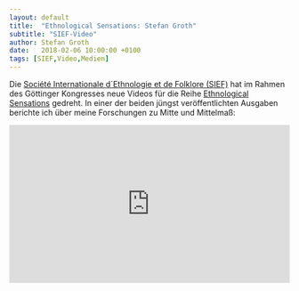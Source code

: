 ```yaml
---
layout: default
title:  "Ethnological Sensations: Stefan Groth"
subtitle: "SIEF-Video"
author: Stefan Groth
date:   2018-02-06 10:00:00 +0100
tags: [SIEF,Video,Medien]
---
```

Die [Société Internationale d´Ethnologie et de Folklore (SIEF)](https://www.siefhome.org/) hat im Rahmen des Göttinger Kongresses neue Videos für die Reihe [Ethnological Sensations](https://www.siefhome.org/videos/ethno_sensations.shtml) gedreht. In einer der beiden jüngst veröffentlichten Ausgaben berichte ich über meine Forschungen zu Mitte und Mittelmaß:

<div style="padding:56.25% 0 0 0;position:relative;" class="profile"><iframe src="https://player.vimeo.com/video/229344513?color=ffffff&title=0&byline=0&portrait=0" style="position:absolute;top:0;left:0;width:100%;height:100%;" frameborder="0" webkitallowfullscreen mozallowfullscreen allowfullscreen></iframe></div><script src="https://player.vimeo.com/api/player.js"></script>
